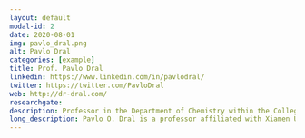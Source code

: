 ```yaml
---
layout: default
modal-id: 2
date: 2020-08-01
img: pavlo_dral.png
alt: Pavlo Dral
categories: [example]
title: Prof. Pavlo Dral
linkedin: https://www.linkedin.com/in/pavlodral/
twitter: https://twitter.com/PavloDral
web: http://dr-dral.com/
researchgate: 
description: Professor in the Department of Chemistry within the College of Chemistry and Chemical Engineering at Xiamen University
long_description: Pavlo O. Dral is a professor affiliated with Xiamen University, where he holds the position of Assistant Dean overseeing international admissions in the Department of Chemistry within the College of Chemistry and Chemical Engineering. Furthermore, Prof. Dr. Pavlo O. Dral is the creator of MLatom, a specialized package tailored for atomistic machine learning simulations, and he also co-founded XACS, which stands for the Xiamen Atomistic Computing Suite.
---
```

